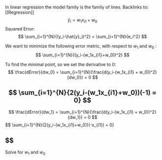 In linear regression the model family is the family of lines. 
Backlinks to: [[Regression]]
$$
\hat{y}_i = w_1x_{i1} + w_0
$$
Squared Error:
$$
\sum_{i=1}^{N}{(y_i-\hat{y}_i)^2} = \sum_{i=1}^{N}{e_i^2}
$$

We want to minimize the following error metric, with respect to $w_1$ and $w_0$ :
$$
\sum_{i=1}^{N}{(y_i-(w_1x_{i1}+w_0))^2}
$$

To find the minimal point, so we set the derivative to 0:
$$
\frac{dError}{dw_0} = \sum_{i=1}^{N}{\frac{d(y_i-(w_1x_{i1} + w_0))^2}{dw_0}} = 0
$$

$$
\sum_{i=1}^{N}{2(y_i-(w_1x_{i1}+w_0))(-1) = 0} 
$$
----

$$
\frac{dError}{dw_1} = \sum_{i=1}^{N}{\frac{d(y_i-(w_1x_{i1} + w_0))^2}{dw_1}} = 0
$$
$$
\sum_{i=1}^{N}{2(y_i-(w_1x_{i1}+w_0))(-x_{i1}) = 0} 

$$
----

Solve for $w_1$ and $w_0$ 